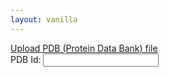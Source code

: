 ```yaml
---
layout: vanilla
---
```


<head>
<script src="{{site.baseurl}}{{site.data.urls.promise_polyfill}}"></script>
<link rel="stylesheet" href="{{site.baseurl}}{{site.data.urls.bootstrap_path}}">
</head>
<body>
<a href="#" class="btn btn-primary" type="button" onclick="document.getElementById('input').click(); return false;">Upload PDB (Protein Data Bank) file</a> <input id="input" type="file" style="visibility: hidden; display: none;" />

<div class="form-group">
  <label for="pdbid">PDB Id:</label>
  <input type="text" class="form-control" id="pdbid"/>
</div>

</body>
<script src="{{site.baseurl}}{{site.data.urls.axios_path}}"></script>
<script src="{{site.baseurl}}{{site.data.urls.metaframe_library_path}}"></script>
<script src="index.js"></script>
